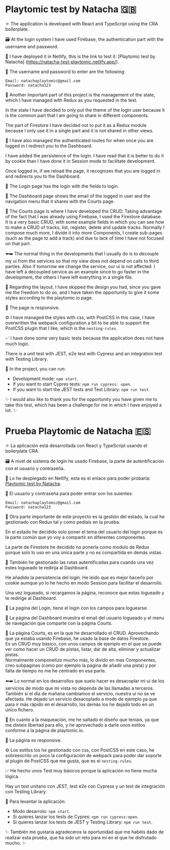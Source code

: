 # Playtomic test by Natacha 🇬🇧

⚛️ The application is developed with React and TypeScript using the CRA boilerplate.

🗃️ At the login system I have used Firebase, the authentication part with the username and password.

💚 I have deployed it in Netlify, this is the link to test it: [Playtomic test by Natacha] (https://natacha-test-playtomic.netlify.app/).

👤 The username and password to enter are the following:

```
Email: natachaplaytomic@gmail.com
Password: natacha123
```

💜 Another important part of this project is the management of the state, which I have managed with Redux as you requested in the test.

In the state I have decided to only put the theme of the login user because it is the common part that I am going to share in different components.

The part of Firestore I have decided not to put it as a Redux module because I only use it in a single part and it is not shared in other views.



🔐 I have also managed the authenticated routes for when once you are logged in I redirect you to the Dashboard.

I have added the persistence of the login. I have read that it is better to do it by cookie than I have done it in Session mode to facilitate development.

Once logged in, if we reload the page, it recognizes that you are logged in and redirects you to the Dashboard.



📄 The Login page has the login with the fields to login.

📄 The Dashboard page shows the email of the logged in user and the navigation menu that it shares with the Courts page.

🎾 The Courts page is where I have developed the CRUD. Taking advantage of the fact that I was already using Firebase, I used the Firestore database.
It is a very basic CRUD, with some example fields in which you can see how to make a CRUD of tracks, list, register, delete and update tracks.
Normally I compose much more, I divide it into more Components, I create sub-pages (such as the page to add a track) and due to lack of time I have not focused on that part.


⬅️➡️ The normal thing in the developments that I usually do is to decouple my ui from the services so that my view does not depend on calls to third parties. Also if tomorrow we change the service, our ui is not affected. I have left a decoupled service as an example since to go faster in the development, the others I have left everything in a single file.



💅 Regarding the layout, I have skipped the design you had, since you gave me the freedom to do so, and I have taken the opportunity to give it some styles according to the playtomic.io page.

📱 The page is responsive.

⚙️ I have managed the styles with css, with PostCSS in this case, I have overwritten the webpack configuration a bit to be able to support the PostCSS plugin that I like, which is the `nesting-rules`.



✅ I have done some very basic tests because the application does not have much logic.

There is a unit test with JEST, e2e test with Cypress and an integration test with Testing Library.

🚀 In the project, you can run:

- Development mode: `npm start`.
- If you want to start Cypres tests: `npm run cypress: open`.
- If you want to start the JEST tests and Test Library: `npm run test`.

✨ I would also like to thank you for the opportunity you have given me to take this test, which has been a challenge for me in which I have enjoyed a lot. ✨

# Prueba Playtomic de Natacha 🇪🇸 

⚛️ La aplicación está desarrollada con React y TypeScript usando el boilerplate CRA.

🗃️ A nivel de sistema de login he usado Firebase, la parte de autentificación con el usuario y contraseña.

💚 Lo he desplegado en Netlify, esta es el enlace para poder probarla: [Playtomic test by Natacha](https://natacha-test-playtomic.netlify.app/).

👤 El usuario y contraseña para poder entrar son los suientes:

```
Email: natachaplaytomic@gmail.com
Password: natacha123
```

💜 Otra parte importante de este proyecto es la gestión del estado, la cual he gestionado con Redux tal y como pedíais en la prueba.  

En el estado he decidido solo poner el tema del usuario del login porque es la parte común que yo voy a compartir en diferentes componentes.  

La parte de Firestore he decidido no ponerla como modulo de Redux porque solo lo uso en una única parte y no es compartida en demás vistas.  



🔐 También he gestionado las rutas autentificadas para cuando una vez estes logueado te redirija al Dashboard.   

He añadido la persistencia del login. He leído que es mejor hacerlo por cookie aumque yo lo he hecho en modo Session para facilitar el desarrollo.   

Una vez logueado, si recargamos la página, reconoce que estas logueado y te redirige al Dashboard.  



📄 La pagina del Login, tiene el login con los campos para loguearse.  

📄 La página del Dashboard muestra el email del usuario logueado y el menu de navegación que comparte con la página Courts.   

🎾 La página Courts, es en la que he desarrollado el CRUD. Aprovechando que ya estaba usando Firebase, he usado la base de datos Firestore.   
Es un CRUD muy básico, con unos campos de ejemplo en el que se puede ver como hacer un CRUD de pistas, listar, dar de alta, eliminar y actualizar pistas.  
Normalmente componetizo mucho más, lo divido en mas Componentes, creo subpaginas (como por ejemplo la página de añadir una pista) y por falta de tiempo no me he centrado en esa parte.


⬅️➡️ Lo normal en los desarrollos que suelo hacer es desacoplar mi ui de los servicios de modo que mi vista no dependa de las llamadas a terceros. También si el día de mañana cambiamos el servicio, nuestra ui no se ve afectada. He dejado un servicio desacoplado a modo de ejemplo ya que para ir más rápido en el desarrollo, los demás los he dejado todo en un único fichero. 



💅 En cuanto a la maqueación, me he saltado el diseño que teníais, ya que me disteis libertad para ello, y he aprovechado a darle unos estilos conforme a la página de playtomic.io.  

📱 La página es responsive.  

⚙️ Los estilos los he gestionado con css, con PostCSS en este caso, he sobreescrito un poco la configuración de webpack para poder dar soporte al plugin de PostCSS que me gusta, que es el `nesting-rules`.   



✅ He hecho unos Test muy básicos porque la aplicación no tiene mucha lógica.  

Hay un test unitario con JEST, test e2e con Cypress y un test de integración con Testing Library.  


🚀 Para levantar la aplicación:

- Modo desarrolo: `npm start`.
- Si quieres lanzar los tests de Cypres: `npm run cypress:open`.
- Si quieres lanzar los tests de JEST y Testing Library: `npm run test`.

✨ También me gustaría agradeceros la oportunidad que me habéis dado de realizar esta prueba, que ha sido un reto para mi en el que he disfrutado mucho. ✨











